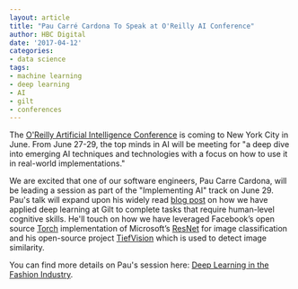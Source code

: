 ```yaml
---
layout: article
title: "Pau Carré Cardona To Speak at O'Reilly AI Conference"
author: HBC Digital
date: '2017-04-12'
categories:
- data science
tags:
- machine learning
- deep learning
- AI
- gilt
- conferences
---
```


The [O'Reilly Artificial Intelligence Conference](https://conferences.oreilly.com/artificial-intelligence/ai-ny) is coming to New York City in June. From June 27-29, the top minds in AI will be meeting for "a deep dive into emerging AI techniques and technologies with a focus on how to use it in real-world implementations." 

We are excited that one of our software engineers, Pau Carre Cardona, will be leading a session as part of the "Implementing AI" track on June 29. Pau's talk will expand upon his widely read [blog post](http://tech.gilt.com/machine/learning,/deep/learning/2016/12/22/deep-learning-at-gilt) on how we have applied deep learning at Gilt to complete tasks that require human-level cognitive skills. He'll touch on how we have leveraged Facebook’s open source [Torch](https://github.com/facebook/fb.resnet.torch) implementation of Microsoft’s [ResNet](https://arxiv.org/pdf/1512.03385v1) for image classification and his open-source project [TiefVision](https://github.com/paucarre/tiefvision) which is used to detect image similarity.

You can find more details on Pau's session here: [Deep Learning in the Fashion Industry](https://conferences.oreilly.com/artificial-intelligence/ai-ny/public/schedule/detail/59111).


